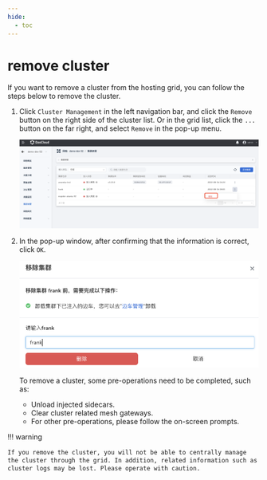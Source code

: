 ```yaml
---
hide:
  - toc
---
```


# remove cluster

If you want to remove a cluster from the hosting grid, you can follow the steps below to remove the cluster.

1. Click `Cluster Management` in the left navigation bar, and click the `Remove` button on the right side of the cluster list. Or in the grid list, click the `...` button on the far right, and select `Remove` in the pop-up menu.

    ![remove cluster](../../images/remo-cluster01.png)

2. In the pop-up window, after confirming that the information is correct, click `OK`.

    ![remove cluster](../../images/remo-cluster02.png)

    To remove a cluster, some pre-operations need to be completed, such as:

    - Unload injected sidecars.
    - Clear cluster related mesh gateways.
    - For other pre-operations, please follow the on-screen prompts.

!!! warning

    If you remove the cluster, you will not be able to centrally manage the cluster through the grid. In addition, related information such as cluster logs may be lost. Please operate with caution.